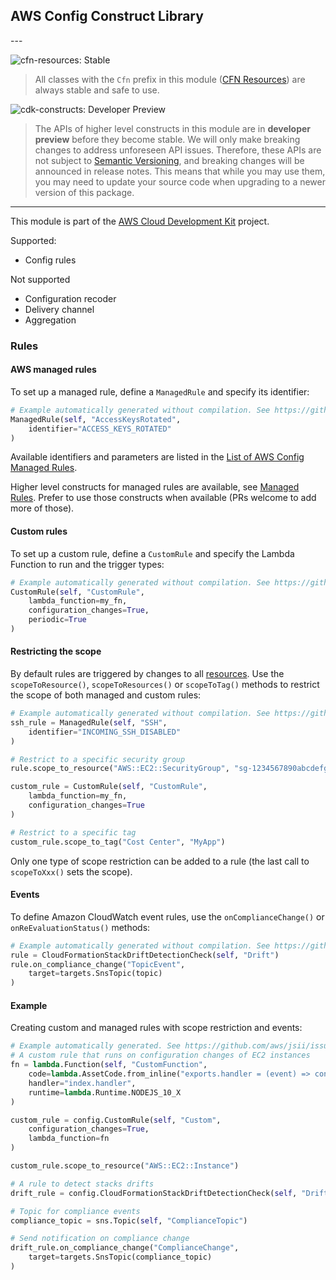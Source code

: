 ## AWS Config Construct Library

<!--BEGIN STABILITY BANNER-->---


![cfn-resources: Stable](https://img.shields.io/badge/cfn--resources-stable-success.svg?style=for-the-badge)

> All classes with the `Cfn` prefix in this module ([CFN Resources](https://docs.aws.amazon.com/cdk/latest/guide/constructs.html#constructs_lib)) are always stable and safe to use.

![cdk-constructs: Developer Preview](https://img.shields.io/badge/cdk--constructs-developer--preview-informational.svg?style=for-the-badge)

> The APIs of higher level constructs in this module are in **developer preview** before they become stable. We will only make breaking changes to address unforeseen API issues. Therefore, these APIs are not subject to [Semantic Versioning](https://semver.org/), and breaking changes will be announced in release notes. This means that while you may use them, you may need to update your source code when upgrading to a newer version of this package.

---
<!--END STABILITY BANNER-->

This module is part of the [AWS Cloud Development Kit](https://github.com/aws/aws-cdk) project.

Supported:

* Config rules

Not supported

* Configuration recoder
* Delivery channel
* Aggregation

### Rules

#### AWS managed rules

To set up a managed rule, define a `ManagedRule` and specify its identifier:

```python
# Example automatically generated without compilation. See https://github.com/aws/jsii/issues/826
ManagedRule(self, "AccessKeysRotated",
    identifier="ACCESS_KEYS_ROTATED"
)
```

Available identifiers and parameters are listed in the [List of AWS Config Managed Rules](https://docs.aws.amazon.com/config/latest/developerguide/managed-rules-by-aws-config.html).

Higher level constructs for managed rules are available, see [Managed Rules](https://github.com/aws/aws-cdk/blob/master/packages/%40aws-cdk/aws-config/lib/managed-rules.ts). Prefer to use those constructs when available (PRs welcome to add more of those).

#### Custom rules

To set up a custom rule, define a `CustomRule` and specify the Lambda Function to run and the trigger types:

```python
# Example automatically generated without compilation. See https://github.com/aws/jsii/issues/826
CustomRule(self, "CustomRule",
    lambda_function=my_fn,
    configuration_changes=True,
    periodic=True
)
```

#### Restricting the scope

By default rules are triggered by changes to all [resources](https://docs.aws.amazon.com/config/latest/developerguide/resource-config-reference.html#supported-resources). Use the `scopeToResource()`, `scopeToResources()` or `scopeToTag()` methods to restrict the scope of both managed and custom rules:

```python
# Example automatically generated without compilation. See https://github.com/aws/jsii/issues/826
ssh_rule = ManagedRule(self, "SSH",
    identifier="INCOMING_SSH_DISABLED"
)

# Restrict to a specific security group
rule.scope_to_resource("AWS::EC2::SecurityGroup", "sg-1234567890abcdefgh")

custom_rule = CustomRule(self, "CustomRule",
    lambda_function=my_fn,
    configuration_changes=True
)

# Restrict to a specific tag
custom_rule.scope_to_tag("Cost Center", "MyApp")
```

Only one type of scope restriction can be added to a rule (the last call to `scopeToXxx()` sets the scope).

#### Events

To define Amazon CloudWatch event rules, use the `onComplianceChange()` or `onReEvaluationStatus()` methods:

```python
# Example automatically generated without compilation. See https://github.com/aws/jsii/issues/826
rule = CloudFormationStackDriftDetectionCheck(self, "Drift")
rule.on_compliance_change("TopicEvent",
    target=targets.SnsTopic(topic)
)
```

#### Example

Creating custom and managed rules with scope restriction and events:

```python
# Example automatically generated. See https://github.com/aws/jsii/issues/826
# A custom rule that runs on configuration changes of EC2 instances
fn = lambda.Function(self, "CustomFunction",
    code=lambda.AssetCode.from_inline("exports.handler = (event) => console.log(event);"),
    handler="index.handler",
    runtime=lambda.Runtime.NODEJS_10_X
)

custom_rule = config.CustomRule(self, "Custom",
    configuration_changes=True,
    lambda_function=fn
)

custom_rule.scope_to_resource("AWS::EC2::Instance")

# A rule to detect stacks drifts
drift_rule = config.CloudFormationStackDriftDetectionCheck(self, "Drift")

# Topic for compliance events
compliance_topic = sns.Topic(self, "ComplianceTopic")

# Send notification on compliance change
drift_rule.on_compliance_change("ComplianceChange",
    target=targets.SnsTopic(compliance_topic)
)
```

